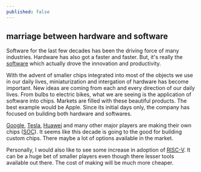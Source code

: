 ```yaml
---
published: false
---
```

## marriage between hardware and software

Software for the last few decades has been the driving force of many industries. Hardware has also got a faster and faster. But, it's really the [software](https://www.wsj.com/articles/SB10001424053111903480904576512250915629460) which actually drove the innovation and productivity.

With the advent of smaller chips integrated into most of the objects we use in our daily lives, miniaturization and intergation of hardware has become important. New ideas are coming from each and every direction of our daily lives. From bulbs to electric bikes, what we are seeing is the application of software into chips. Markets are filled with these beautiful products. The best example would be Apple. Since its initial days only, the company has focused on building both hardware and softwares.

[Google](https://www.bloomberg.com/news/newsletters/2021-08-11/what-google-s-new-chip-means-for-its-phones), [Tesla](https://en.wikichip.org/wiki/tesla_(car_company)/fsd_chip), [Huawei](https://siliconangle.com/2021/01/03/report-huawei-planning-worlds-first-3nm-mobile-chipset/) and many other major players are making their own chips ([SOC](https://en.wikipedia.org/wiki/System_on_a_chip)). It seems like this decade is going to the good for building custom chips. There maybe a lot of options available in the market. 

Personally, I would also like to see some increase in adoption of [RISC-V](https://en.wikipedia.org/wiki/RISC-V). It can be a huge bet of smaller players even though there lesser tools available out there. The cost of making will be much more cheaper.
